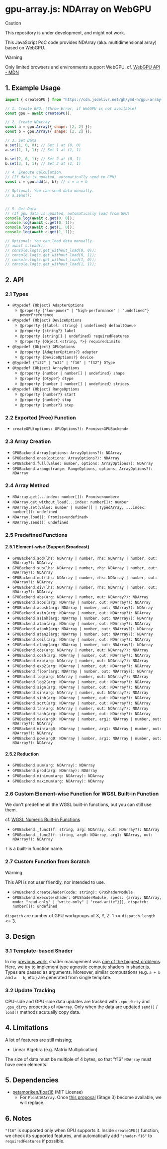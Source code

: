 # gpu-array.js: NDArray on WebGPU

> [!CAUTION]
> This repository is under development, and might not work.

This JavaScript PoC code provides NDArray
(aka. multidimensional array) based on WebGPU.


> [!WARNING]
> Only limited browsers and environments support WebGPU.
> cf. [WebGPU API - MDN](https://developer.mozilla.org/en-US/docs/Web/API/WebGPU_API#browser_compatibility)



## 1. Example Usage

```javascript
import { createGPU } from "https://cdn.jsdelivr.net/gh/ymd-h/gpu-array-js/gpu-array.js";

// 1. Create GPU. (Throw Error, if WebGPU is not available)
const gpu = await createGPU();

// 2. Create NDArray
const a = gpu.Array({ shape: [2, 2] });
const b = gpu.Array({ shape: [2, 2] });

// 3. Set Data
a.set(1, 0, 0); // Set 1 at (0, 0)
a.set(1, 1, 1); // Set 1 at (1, 1)

b.set(2, 0, 1); // Set 2 at (0, 1)
b.set(3, 1, 1); // Set 3 at (1, 1)

// 4. Execute Calculation.
// (If data is updated, automatically send to GPU)
const c = gpu.add(a, b); // c = a + b

// Optional: You can send data manually.
// a.send();


// 5. Get Data
// (If gpu data is updated, automatically load from GPU)
console.log(await c.get(0, 0));
console.log(await c.get(0, 1));
console.log(await c.get(1, 0));
console.log(await c.get(1, 1));

// Optional: You can load data manually.
// await c.load();
// console.log(c.get_without_load(0, 0));
// console.log(c.get_without_load(0, 1));
// console.log(c.get_without_load(1, 0));
// console.log(c.get_without_load(1, 1));
```

## 2. API
### 2.1 Types
- `@typedef {Object} AdapterOptions`
  - `@property {"low-power" | "high-performance" | "undefined"} powerPreference`
- `@typedef {Object} DeviceOptions`
  - `@property {{label: string} | undefined} defaultQueue`
  - `@property {string?} label`
  - `@property {string[] | undefined} requiredFeatures`
  - `@property {Object.<string, *>} requiredLimits`
- `@typedef {Object} GPUOptions`
  - `@property {AdapterOptions?} adapter`
  - `@property {DeviceOptions?} device`
- `@typedef {"i32" | "u32" | "f16" | "f32"} DType`
- `@typedef {Object} ArrayOptions`
  - `@property {number | number[] | undefined} shape`
  - `@property {Dtype?} dtype`
  - `@property {number | number[] | undefined} strides`
- `@typedef {Object} RangeOptions`
  - `@property {number?} start`
  - `@property {number} stop`
  - `@property {number?} step`


### 2.2 Exported (Free) Function
- `createGPU(options: GPUOptions?): Promise<GPUBackend>`


### 2.3 Array Creation
- `GPUBackend.Array(options: ArrayOptions?): NDArray`
- `GPUBackend.ones(options: ArrayOptions?): NDArray`
- `GPUBackend.full(value: number, options: ArrayOptions?): NDArray`
- `GPUBackend.arange(range: RangeOptions, options: ArrayOptions?): NDArray`

### 2.4 Array Method
- `NDArray.get(...index: number[]): Promise<number>`
- `NDArray.get_without_load(...index: number[]): number`
- `NDArray.set(value: number | number[] | TypedArray, ...index: number[]): undefined`
- `NDArray.load(): Promise<undefined>`
- `NDArray.send(): undefined`


### 2.5 Predefined Functions
#### 2.5.1 Element-wise (Support Broadcast)

- `GPUBackend.add(lhs: NDArray | number, rhs: NDArray | number, out: NDArray?): NDArray`
- `GPUBackend.sub(lhs: NDArray | number, rhs: NDArray | number, out: NDArray?): NDArray`
- `GPUBackend.mul(lhs: NDArray | number, rhs: NDArray | number, out: NDArray?): NDArray`
- `GPUBackend.div(lhs: NDArray | number, rhs: NDArray | number, out: NDArray?): NDArray`
- `GPUBackend.abs(arg: NDArray | number, out: NDArray?): NDArray`
- `GPUBackend.acos(arg: NDArray | number, out: NDArray?): NDArray`
- `GPUBackend.acosh(arg: NDArray | number, out: NDArray?): NDArray`
- `GPUBackend.asin(arg: NDArray | number, out: NDArray?): NDArray`
- `GPUBackend.asinh(arg: NDArray | number, out: NDArray?): NDArray`
- `GPUBackend.atan(arg: NDArray | number, out: NDArray?): NDArray`
- `GPUBackend.atanh(arg: NDArray | number, out: NDArray?): NDArray`
- `GPUBackend.atan2(arg: NDArray | number, out: NDArray?): NDArray`
- `GPUBackend.ceil(arg: NDArray | number, out: NDArray?): NDArray`
- `GPUBackend.clamp(arg: NDArray | number, out: NDArray?): NDArray`
- `GPUBackend.cos(arg: NDArray | number, out: NDArray?): NDArray`
- `GPUBackend.cosh(arg: NDArray | number, out: NDArray?): NDArray`
- `GPUBackend.exp(arg: NDArray | number, out: NDArray?): NDArray`
- `GPUBackend.exp2(arg: NDArray | number, out: NDArray?): NDArray`
- `GPUBackend.floor(arg: NDArray | number, out: NDArray?): NDArray`
- `GPUBackend.log(arg: NDArray | number, out: NDArray?): NDArray`
- `GPUBackend.log2(arg: NDArray | number, out: NDArray?): NDArray`
- `GPUBackend.sign(arg: NDArray | number, out: NDArray?): NDArray`
- `GPUBackend.sin(arg: NDArray | number, out: NDArray?): NDArray`
- `GPUBackend.sinh(arg: NDArray | number, out: NDArray?): NDArray`
- `GPUBackend.sqrt(arg: NDArray | number, out: NDArray?): NDArray`
- `GPUBackend.tan(arg: NDArray | number, out: NDArray?): NDArray`
- `GPUBackend.tanh(arg: NDArray | number, out: NDArray?): NDArray`
- `GPUBackend.max(arg0: NDArray | number, arg1: NDArray | number, out: NDArray?): NDArray`
- `GPUBackend.min(arg0: NDArray | number, arg1: NDArray | number, out: NDArray?): NDArray`
- `GPUBackend.pow(arg0: NDArray | number, arg1: NDArray | number, out: NDArray?): NDArray`

#### 2.5.2 Reduction

- `GPUBackend.sum(arg: NDArray): NDArray`
- `GPUBackend.prod(arg: NDArray): NDArray`
- `GPUBackend.minimum(arg: NDArray): NDArray`
- `GPUBackend.maximum(arg: NDArray): NDArray`


### 2.6 Custom Element-wise Function for WGSL Built-in Function
We don't predefine all the WGSL built-in functions,
but you can still use them.

cf. [WGSL Numeric Built-in Functions](https://gpuweb.github.io/gpuweb/wgsl/#numeric-builtin-functions)

- `GPUBackend._func1(f: string, arg: NDArray, out: NDArray?): NDArray`
- `GPUBackend._func2(f: string, arg0: NDArray, arg1: NDArray, out: NDArray?): NDArray`

`f` is a built-in function name.


### 2.7 Custom Function from Scratch
> [!WARNING]
> This API is not user friendly, nor intended to use.

- `GPUBackend.createShader(code: string): GPUShaderModule`
- `GPUBackend.execute(shader: GPUShaderModule, specs: {array: NDArray, mode: "read-only" | "write-only" | "read-write"}[], dispatch: number[]): undefined`


`dispatch` are number of GPU workgroups of X, Y, Z. 1 <= `dispatch.length` <= 3.

## 3. Design

### 3.1 Template-based Shader
In my [previous work](https://github.com/ymd-h/vulkpy),
shader management was [one of the biggest problems](https://github.com/ymd-h/vulkpy/issues/2).
Here, we try to implement type agnostic compute shaders in [shader.js](https://github.com/ymd-h/gpu-array-js/blob/master/shader.js).
Types are passed as arguments.
Moreover, similar computations (e.g. `a + b` and `a - b`, etc.) are generated
from single template.


### 3.2 Update Tracking
CPU-side and GPU-side data updates are tracked with `.cpu_dirty` and `.gpu_dirty`
properties of `NDArray`.
Only when the data are updated `send()` / `load()` methods acutually copy data.



## 4. Limitations

A lot of features are still missing;

- Linear Algebra (e.g. Matrix Multiplication)


The size of data must be multiple of 4 bytes,
so that "f16" `NDArray` must have even elements.


## 5. Dependencies
- [petamoriken/float16](https://github.com/petamoriken/float16) (MIT License)
  - For `Float16Array`. Once [this proposal](https://github.com/tc39/proposal-float16array) (Stage 3) become available, we will replace.


## 6. Notes

`"f16"` is supported only when GPU supports it.
Inside `createGPU()` function, we check its supported features,
and automatically add `"shader-f16"` to `requiredFeatures` if possible.
